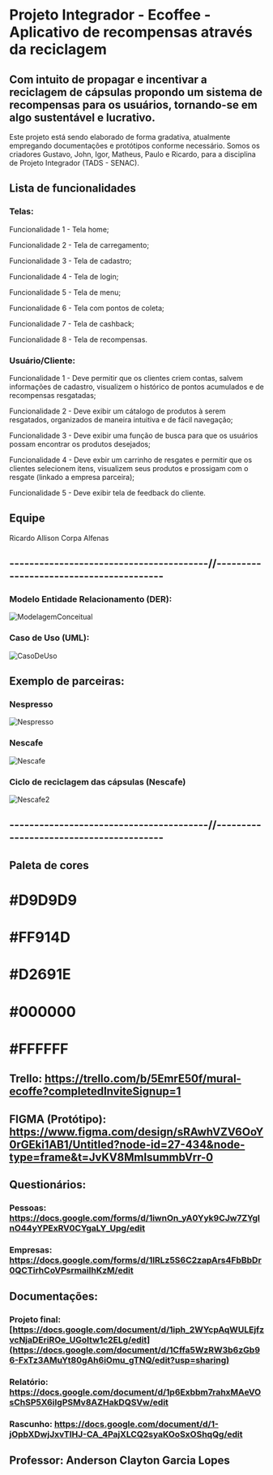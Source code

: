 # Projeto Integrador - Ecoffee - Aplicativo de recompensas através da reciclagem

## Com intuito de propagar e incentivar a reciclagem de cápsulas propondo um sistema de recompensas para os usuários, tornando-se em algo sustentável e lucrativo.

Este projeto está sendo elaborado de forma gradativa, atualmente empregando documentações e protótipos conforme necessário. Somos os criadores Gustavo, John, Igor, Matheus, Paulo e Ricardo, para a disciplina de Projeto Integrador (TADS - SENAC).

## Lista de funcionalidades

### Telas:

Funcionalidade 1 - Tela home;

Funcionalidade 2 - Tela de carregamento;

Funcionalidade 3 - Tela de cadastro;

Funcionalidade 4 - Tela de login;

Funcionalidade 5 - Tela de menu;

Funcionalidade 6 - Tela com pontos de coleta;

Funcionalidade 7 - Tela de cashback;

Funcionalidade 8 - Tela de recompensas.

### Usuário/Cliente:

Funcionalidade 1 - Deve permitir que os clientes criem contas, salvem informações de cadastro, visualizem o histórico de pontos acumulados e de recompensas resgatadas;

Funcionalidade 2 - Deve exibir um cátalogo de produtos à serem resgatados, organizados de maneira intuitiva e de fácil navegação;

Funcionalidade 3 - Deve exibir uma função de busca para que os usuários possam encontrar os produtos desejados;

Funcionalidade 4 - Deve exbir um carrinho de resgates e permitir que os clientes selecionem itens, visualizem seus produtos e prossigam com o resgate (linkado a empresa parceira);

Funcionalidade 5 - Deve exibir tela de feedback do cliente.

## Equipe


Ricardo Allison Corpa Alfenas


## ----------------------------------------//----------------------------------------

### Modelo Entidade Relacionamento (DER):

![ModelagemConceitual](https://github.com/RicardoCorpa/ecoffee/blob/main/der-ecoffee.png)

### Caso de Uso (UML):

![CasoDeUso](https://github.com/RicardoCorpa/ecoffee/blob/main/ecoffeeproject.drawio.png)

## Exemplo de parceiras:
### Nespresso

![Nespresso](https://github.com/RicardoCorpa/ecoffee/blob/main/nespresso.png)

### Nescafe

![Nescafe](https://github.com/RicardoCorpa/ecoffee/blob/main/nescafe.png)

### Ciclo de reciclagem das cápsulas (Nescafe)

![Nescafe2](https://github.com/RicardoCorpa/ecoffee/blob/main/nescafe2.png)

## ----------------------------------------//----------------------------------------


## Paleta de cores

# #D9D9D9

# #FF914D
 
# #D2691E

# #000000

# #FFFFFF

## Trello: https://trello.com/b/5EmrE50f/mural-ecoffe?completedInviteSignup=1

## FIGMA (Protótipo): https://www.figma.com/design/sRAwhVZV6OoY0rGEki1AB1/Untitled?node-id=27-434&node-type=frame&t=JvKV8MmIsummbVrr-0

## Questionários:

### Pessoas: https://docs.google.com/forms/d/1iwnOn_yA0Yyk9CJw7ZYgInO44yYPExRV0CYgaLY_Upg/edit

### Empresas: https://docs.google.com/forms/d/1IRLz5S6C2zapArs4FbBbDr0QCTirhCoVPsrmailhKzM/edit

## Documentações:

### Projeto final: [https://docs.google.com/document/d/1iph_2WYcpAqWULEjfzvcNjaDEriROe_UGoItw1c2ELg/edit](https://docs.google.com/document/d/1Cffa5WzRW3b6zGb96-FxTz3AMuYt80gAh6iOmu_gTNQ/edit?usp=sharing)

### Relatório: https://docs.google.com/document/d/1p6Exbbm7rahxMAeVOsChSP5X6iIgPSMv8AZHakDQSVw/edit

### Rascunho: https://docs.google.com/document/d/1-jOpbXDwjJxvTIHJ-CA_4PajXLCQ2syaKOoSxOShqQg/edit

## Professor: Anderson Clayton Garcia Lopes

